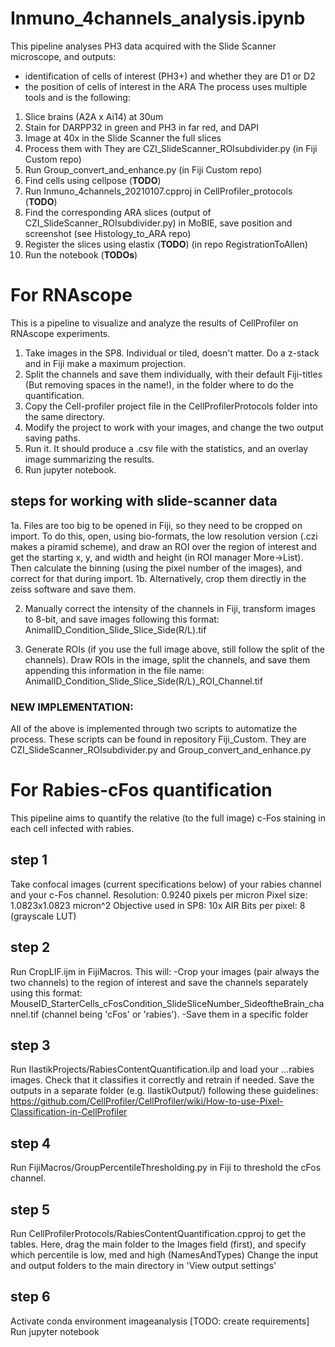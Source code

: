 # Inmuno_4channels_analysis.ipynb
This pipeline analyses PH3 data acquired with the Slide Scanner microscope, and outputs:
 - identification of cells of interest (PH3+) and whether they are D1 or D2
 - the position of cells of interest in the ARA
 The process uses multiple tools and is the following:
 1. Slice brains (A2A x Ai14) at 30um
 2. Stain for DARPP32 in green and PH3 in far red, and DAPI
 3. Image at 40x in the Slide Scanner the full slices
 4. Process them with They are CZI_SlideScanner_ROIsubdivider.py (in Fiji Custom repo)
 5. Run Group_convert_and_enhance.py (in Fiji Custom repo)
 6. Find cells using cellpose (**TODO**)
 7. Run Inmuno_4channels_20210107.cpproj in CellProfiler_protocols (**TODO**)
 8. Find the corresponding ARA slices (output of CZI_SlideScanner_ROIsubdivider.py) in MoBIE, save position and screenshot (see Histology_to_ARA repo)
 9. Register the slices using elastix (**TODO**) (in repo RegistrationToAllen)
 10. Run the notebook (**TODOs**)


# For RNAscope
This is a pipeline to visualize and analyze the results of CellProfiler on RNAscope experiments.

1. Take images in the SP8. Individual or tiled, doesn't matter. Do a z-stack and in Fiji make a maximum projection.
2. Split the channels and save them individually, with their default Fiji-titles (But removing spaces in the name!), in the folder where to do the quantification.
3. Copy the Cell-profiler project file in the CellProfilerProtocols folder into the same directory.
4. Modify the project to work with your images, and change the two output saving paths.
5. Run it. It should produce a .csv file with the statistics, and an overlay image summarizing the results.
6. Run jupyter notebook.

## steps for working with slide-scanner data
1a. Files are too big to be opened in Fiji, so they need to be cropped on import. To do this, open, using bio-formats, the low resolution version (.czi makes a piramid scheme), and draw an ROI over the region of interest and get the starting x, y, and width and height (in ROI manager More->List). Then calculate the binning (using the pixel number of the images), and correct for that during import.
1b. Alternatively, crop them directly in the zeiss software and save them.

2. Manually correct the intensity of the channels in Fiji, transform images to 8-bit, and save images following this format: AnimalID_Condition_Slide_Slice_Side(R/L).tif

3. Generate ROIs (if you use the full image above, still follow the split of the channels). Draw ROIs in the image, split the channels, and save them appending this information in the file name:
AnimalID_Condition_Slide_Slice_Side(R/L)_ROI_Channel.tif

### NEW IMPLEMENTATION:
All of the above is implemented through two scripts to automatize the process. 
These scripts can be found in repository Fiji_Custom.
They are CZI_SlideScanner_ROIsubdivider.py and Group_convert_and_enhance.py

# For Rabies-cFos quantification
This pipeline aims to quantify the relative (to the full image) c-Fos staining in each cell infected with rabies.
## step 1
Take confocal images (current specifications below) of your rabies channel and your c-Fos channel.
Resolution:  0.9240 pixels per micron
Pixel size: 1.0823x1.0823 micron^2
Objective used in SP8: 10x AIR
Bits per pixel: 8 (grayscale LUT)
## step 2
Run CropLIF.ijm in FijiMacros. This will:
-Crop your images (pair always the two channels) to the region of interest and save the channels separately using this format:
MouseID_StarterCells_cFosCondition_SlideSliceNumber_SideoftheBrain_channel.tif (channel being 'cFos' or 'rabies').
-Save them in a specific folder
## step 3
Run IlastikProjects/RabiesContentQuantification.ilp and load your ...rabies images. Check that it classifies it correctly and retrain if needed. Save the outputs in a separate folder (e.g. IlastikOutput/) following these guidelines: https://github.com/CellProfiler/CellProfiler/wiki/How-to-use-Pixel-Classification-in-CellProfiler
## step 4
Run FijiMacros/GroupPercentileThresholding.py in Fiji to threshold the cFos channel.
## step 5
Run CellProfilerProtocols/RabiesContentQuantification.cpproj to get the tables.
Here, drag the main folder to the Images field (first), and specify which percentile is low, med and high (NamesAndTypes)
Change the input and output folders to the main directory in 'View output settings'
## step 6
Activate conda environment imageanalysis [TODO: create requirements]
Run jupyter notebook
